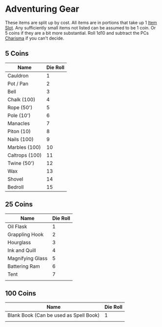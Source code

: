 # Adventuring Gear

These items are split up by cost. All items are in portions that take up 1 [Item Slot](../../Player%20Character%20Components/Derived%20Statistics/Item%20Slots.md). Any sufficiently small items not listed can be assumed to be 1 coin. Or 5 coins if they are a bit more substantial. 
	Roll 1d10 and subtract the PCs [Charisma](../../Player%20Character%20Components/Chosen%20Statistics/Charisma.md) if you can't decide.
## 5 Coins
| Name           | Die Roll |
| -------------- | -------- |
| Cauldron       | 1        |
| Pot / Pan      | 2        |
| Bell           | 3        |
| Chalk (100)    | 4        |
| Rope (50')     | 5        |
| Pole (10')     | 6        |
| Manacles       | 7        |
| Piton (10)     | 8        |
| Nails (100)    | 9        |
| Marbles (100)  | 10       |
| Caltrops (100) | 11       |
| Twine (50')    | 12       |
| Wax            | 13       |
| Shovel         | 14       |
| Bedroll        | 15       |

## 25 Coins
| Name             | Die Roll |
| ---------------- | -------- |
| Oil Flask        | 1        |
| Grappling Hook   | 2        |
| Hourglass        | 3        |
| Ink and Quill    | 4        |
| Magnifying Glass | 5        |
| Battering Ram    | 6        |
| Tent             | 7        |
|                  |          |
## 100 Coins
| Name                                   | Die Roll |
| -------------------------------------- | -------- |
| Blank Book (Can be used as Spell Book) | 1        |
|                                        |          |
